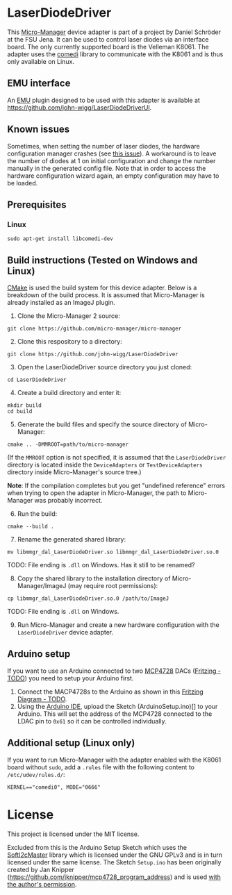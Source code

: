 # LaserDiodeDriver

This [Micro-Manager](https://github.com/micro-manager/micro-manager) device adapter is part of a project by Daniel Schröder at the FSU Jena. It can be used to control laser diodes via an interface board. The only currently supported board is the Velleman K8061. The adapter uses the [comedi](https://www.comedi.org/) library to communicate with the K8061 and is thus only available on Linux.

## EMU interface

An [EMU](https://micro-manager.org/wiki/EMU) plugin designed to be used with this adapter is available at https://github.com/john-wigg/LaserDiodeDriverUI.

## Known issues

Sometimes, when setting the number of laser diodes, the hardware configuration manager crashes (see [this issue](https://github.com/john-wigg/LaserDiodeDriver/issues/1)). A workaround is to leave the number of diodes at 1 on initial configuration and change the number manually in the generated config file. Note that in order to access the hardware configuration wizard again, an empty configuration may have to be loaded.

## Prerequisites

### Linux

`sudo apt-get install libcomedi-dev`



## Build instructions (Tested on Windows and Linux)

[CMake](https://cmake.org/) is used the build system for this device adapter. Below is a breakdown of the build process. It is assumed that Micro-Manager is already installed as an ImageJ plugin.

1. Clone the Micro-Manager 2 source:
```
git clone https://github.com/micro-manager/micro-manager
```

2. Clone this respository to a directory:
```
git clone https://github.com/john-wigg/LaserDiodeDriver
```

3. Open the LaserDiodeDriver source directory you just cloned:
```
cd LaserDiodeDriver
```

4. Create a build directory and enter it:
```
mkdir build
cd build
```

5. Generate the build files and specify the source directory of Micro-Manager:
```
cmake .. -DMMROOT=path/to/micro-manager
```
(If the `MMROOT` option is not specified, it is assumed that the `LaserDiodeDriver` directory is located inside the `DeviceAdapters` or `TestDeviceAdapters` directory inside Micro-Manager's source tree.)

**Note**: If the compilation completes but you get "undefined reference" errors when trying to open the adapter in Micro-Manager, the path to Micro-Manager was probably incorrect.

6. Run the build:
```
cmake --build .
```

7. Rename the generated shared library:
```
mv libmmgr_dal_LaserDiodeDriver.so libmmgr_dal_LaserDiodeDriver.so.0
```

TODO: File ending is `.dll` on Windows. Has it still to be renamed?

8. Copy the shared library to the installation directory of Micro-Manager/ImageJ (may require root permissions):
```
cp libmmgr_dal_LaserDiodeDriver.so.0 /path/to/ImageJ
```

TODO: File ending is `.dll` on Windows.

9. Run Micro-Manager and create a new hardware configuration with the `LaserDiodeDriver` device adapter.

## Arduino setup

If you want to use an Arduino connected to two [MCP4728]() DACs ([Fritzing - TODO]()) you need to setup your Arduino first.

1. Connect the MACP4728s to the Arduino as shown in this [Fritzing Diagram - TODO]().
2. Using the [Arduino IDE](), upload the Sketch (ArduinoSetup.ino)[] to your Arduino. This will set the address of the MCP4728 connected to the LDAC pin to `0x61` so it can be controlled individually.

## Additional setup (Linux only)

If you want to run Micro-Manager with the adapter enabled with the K8061 board without `sudo`, add a `.rules` file with the following content to `/etc/udev/rules.d/`:

```
KERNEL=="comedi0", MODE="0666"
```

# License

This project is licensed under the MIT license.

Excluded from this is the Arduino Setup Sketch which uses the [SoftI2cMaster](https://github.com/TrippyLighting/SoftI2cMaster) library which is licensed under the GNU GPLv3 and is in turn licensed under the same license. The Sketch `Setup.ino` has been originally created by Jan Knipper (https://github.com/jknipper/mcp4728_program_address) and is used [with the author's permission](https://github.com/jknipper/mcp4728_program_address/issues/1).